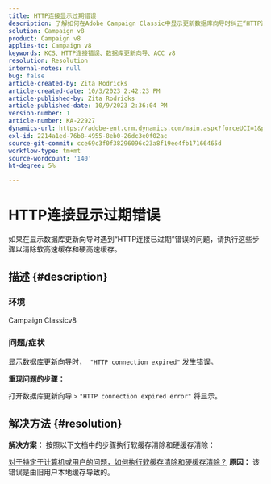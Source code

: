 ```yaml
---
title: HTTP连接显示过期错误
description: 了解如何在Adobe Campaign Classic中显示更新数据库向导时纠正“HTTP连接过期错误”。
solution: Campaign v8
product: Campaign v8
applies-to: Campaign v8
keywords: KCS、HTTP连接错误、数据库更新向导、ACC v8
resolution: Resolution
internal-notes: null
bug: false
article-created-by: Zita Rodricks
article-created-date: 10/3/2023 2:42:23 PM
article-published-by: Zita Rodricks
article-published-date: 10/9/2023 2:36:04 PM
version-number: 1
article-number: KA-22927
dynamics-url: https://adobe-ent.crm.dynamics.com/main.aspx?forceUCI=1&pagetype=entityrecord&etn=knowledgearticle&id=f0bd8a0c-fb61-ee11-be6e-6045bd006268
exl-id: 2214a1ed-76b8-4955-8eb0-26dc3e0f02ac
source-git-commit: cce69c3f0f38296096c23a8f19ee4fb17166465d
workflow-type: tm+mt
source-wordcount: '140'
ht-degree: 5%

---
```


# HTTP连接显示过期错误


如果在显示数据库更新向导时遇到“HTTP连接已过期”错误的问题，请执行这些步骤以清除软高速缓存和硬高速缓存。

## 描述 {#description}


### <b>环境</b>

Campaign Classicv8



### <b>问题/症状</b>

显示数据库更新向导时，  `"HTTP connection expired"` 发生错误。

<b>重现问题的步骤：</b>

打开数据库更新向导 `>`  `"HTTP connection expired error"` 将显示。


## 解决方法 {#resolution}

<b>解决方案：</b>
按照以下文档中的步骤执行软缓存清除和硬缓存清除：

[对于特定于计算机或用户的问题，如何执行软缓存清除和硬缓存清除？](https://experienceleague.adobe.com/docs/campaign-classic/using/getting-started/starting-with-adobe-campaign/faq/faq-campaign-config.html?lang=en#perform-soft-cache-clear)
<b>原因：</b>
该错误是由旧用户本地缓存导致的。
